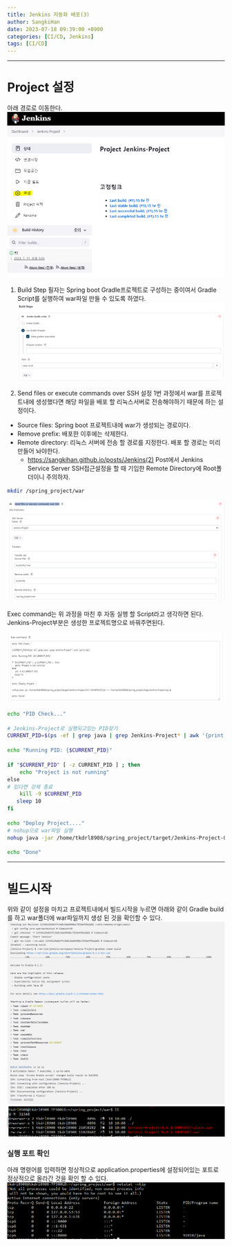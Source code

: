 ```yaml
---
title: Jenkins 자동화 배포(3)
author: SangkiHan
date: 2023-07-18 09:39:00 +0900
categories: [CI/CD, Jenkins]
tags: [CI/CD]
---
```

------------

# Project 설정
아래 경로로 이동한다.
![Jenkins](/assets/img/post/2023-07-18-Jenkins(3)/1.PNG)

1. Build Step
필자는 Spring boot Gradle프로젝트로 구성하는 중이여서 Gradle Script를 실행하여 war파일 만들 수 있도록 하였다.
![Jenkins](/assets/img/post/2023-07-18-Jenkins(3)/2.PNG)

2. Send files or execute commands over SSH 설정
1번 과정에서 war를 프로젝트내에 생성했다면 해당 파일을 배포 할 리눅스서버로 전송해야하기 때문에 하는 설정이다.
+ Source files: Spring boot 프로젝트내에 war가 생성되는 경로이다.
+ Remove prefix: 배포한 이후에는 삭제한다.
+ Remote directory: 리눅스 서버에 전송 할 경로를 지정한다. 배포 할 경로는 미리 만들어 놔야한다.
    + https://sangkihan.github.io/posts/Jenkins(2) Post에서 Jenkins Service Server SSH접근설정을 할 때 기입한 Remote Directory에 Root폴더이니 주의하자.
``` bash
mkdir /spring_project/war
```
![Jenkins](/assets/img/post/2023-07-18-Jenkins(3)/3.PNG)

Exec command는 위 과정을 마친 후 자동 실행 할 Script라고 생각하면 된다.  
Jenkins-Project부분은 생성한 프로젝트명으로 바꿔주면된다.

![Jenkins](/assets/img/post/2023-07-18-Jenkins(3)/4.PNG)

```bash
echo "PID Check..."

# Jenkins-Project로 실행되고있는 PID찾기
CURRENT_PID=$(ps -ef | grep java | grep Jenkins-Project* | awk '{print $2}')

echo "Running PID: {$CURRENT_PID}"

if "$CURRENT_PID" [ -z CURRENT_PID ] ; then
    echo "Project is not running"
​else
# 있다면 강제 종료
    kill -9 $CURRENT_PID
   sleep 10 
fi

echo "Deploy Project...."
# nohup으로 war파일 실행
nohup java -jar /home/tkdrl8908/spring_project/target/Jenkins-Project-0.0.1-SNAPSHOT.war >> /home/tkdrl8908/spring_project/logs/Jenkins-Project.log &

echo "Done"
```
------------

# 빌드시작
위와 같이 설정을 마치고 프로젝트내에서 빌드시작을 누르면 아래와 같이 Gradle build를 하고 war폴더에 war파일까지 생성 된 것을 확인할 수 있다.
![Jenkins](/assets/img/post/2023-07-18-Jenkins(3)/5.PNG)
![Jenkins](/assets/img/post/2023-07-18-Jenkins(3)/6.PNG)

### 실행 포트 확인
아래 명령어를 입력하면 정상적으로 application.properties에 설정되어있는 포트로 정상적으로 올라간 것을 확인 할 수 있다.
![Jenkins](/assets/img/post/2023-07-18-Jenkins(3)/7.PNG)